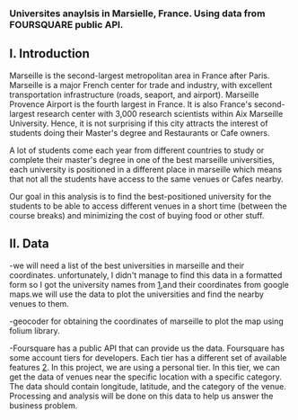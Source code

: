### Universites anaylsis in Marsielle, France. Using data from FOURSQUARE public API.

## I. Introduction

Marseille is the second-largest metropolitan area in France after Paris. Marseille is a major French center for trade and industry, with excellent transportation infrastructure (roads, seaport, and airport). Marseille Provence Airport is the fourth largest in France. It is also France's second-largest research center with 3,000 research scientists within Aix Marseille University. Hence, it is not surprising if this city attracts the interest of students doing their Master's degree and Restaurants or Cafe owners.

A lot of students come each year from different countries to study or complete their master's degree in one of the best marseille universities, each university is positioned in a different place in marseille which means that not all the students have access to the same venues or Cafes nearby.

Our goal in this analysis is to find the best-positioned university for the students to be able to access different venues in a short time (between the course breaks) and minimizing the cost of buying food or other stuff.

## II. Data
 -we will need a list of the best universities in marseille and their coordinates. unfortunately, I didn't manage to find this data in a formatted form so I got the university names from [1](https://www.languagecourse.net/universities-marseille),and their coordinates from google maps.we will use the data to plot the universities and find the nearby venues to them.
 
-geocoder for obtaining the coordinates of marseille to plot the map using folium library.

-Foursquare has a public API that can provide us the data. Foursquare has some account tiers for developers. Each tier has a different set of available features [2](https://developer.foursquare.com/docs). In this project, we are using a personal tier. In this tier, we can get the data of venues near the specific location with a specific category. The data should contain longitude, latitude, and the category of the venue. Processing and analysis will be done on this data to help us answer the business problem.
